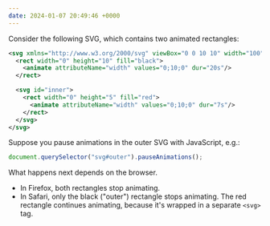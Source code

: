 ```yaml
---
date: 2024-01-07 20:49:46 +0000
---
```

Consider the following SVG, which contains two animated rectangles:

```xml
<svg xmlns="http://www.w3.org/2000/svg" viewBox="0 0 10 10" width="100" id="outer">
  <rect width="0" height="10" fill="black">
    <animate attributeName="width" values="0;10;0" dur="20s"/>
  </rect>

  <svg id="inner">
    <rect width="0" height="5" fill="red">
      <animate attributeName="width" values="0;10;0" dur="7s"/>
    </rect>
  </svg>
</svg>
```

Suppose you pause animations in the outer SVG with JavaScript, e.g.:

```javascript
document.querySelector("svg#outer").pauseAnimations();
```

What happens next depends on the browser.

*   In Firefox, both rectangles stop animating.
*   In Safari, only the black ("outer") rectangle stops animating.
    The red rectangle continues animating, because it's wrapped in a separate `<svg>` tag.
